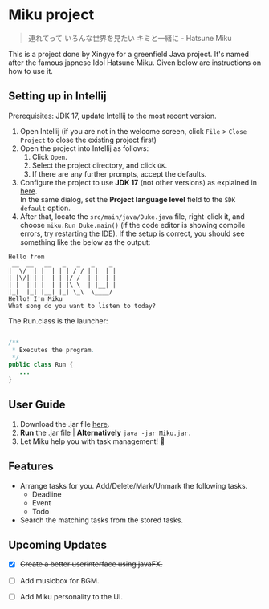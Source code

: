 # Miku project

>連れてって いろんな世界を見たい キミと一緒に  - Hatsune Miku

This is a project done by Xingye for a greenfield Java project. It's named after the famous japnese Idol Hatsune Miku. Given below are instructions on how to use it.

## Setting up in Intellij

Prerequisites: JDK 17, update Intellij to the most recent version.

1. Open Intellij (if you are not in the welcome screen, click `File` > `Close Project` to close the existing project first)
1. Open the project into Intellij as follows:
   1. Click `Open`.
   1. Select the project directory, and click `OK`.
   1. If there are any further prompts, accept the defaults.
1. Configure the project to use **JDK 17** (not other versions) as explained in [here](https://www.jetbrains.com/help/idea/sdk.html#set-up-jdk).<br>
   In the same dialog, set the **Project language level** field to the `SDK default` option.
3. After that, locate the `src/main/java/Duke.java` file, right-click it, and choose `miku.Run Duke.main()` (if the code editor is showing compile errors, try restarting the IDE). If the setup is correct, you should see something like the below as the output:

```
Hello from
 __  __   __   _   _   _    _
|  \/  | |  | | | / / | |  | |
| |\/| | |  | | |/ /  | |  | |
| |  | | |  | | |\ \  | |__| |
|_|  |_| |__| |_| \_\  \____/
Hello! I'm Miku
What song do you want to listen to today?
```

The Run.class is the launcher:
```Java

/**
 * Executes the program.
 */
public class Run {
   ...
}
```

## User Guide
1. Download the .jar file [<u>here</u>](https://github.com/zhou-colla/ip/releases).
2. **Run** the .jar file | **Alternatively** `java -jar Miku.jar.`
3. Let Miku help you with task management! 💚

## Features
- Arrange tasks for you. Add/Delete/Mark/Unmark the following tasks.
   - Deadline
   - Event
   - Todo
- Search the matching tasks from the stored tasks.

## Upcoming Updates
- [x] ~~Create a better userinterface using javaFX.~~
- [ ] Add musicbox for BGM.
- [ ] Add Miku personality to the UI.

